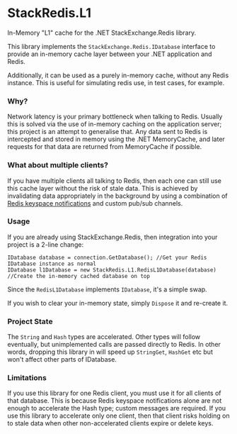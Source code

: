 # StackRedis.L1
In-Memory "L1" cache for the .NET StackExchange.Redis library.

This library implements the `StackExchange.Redis.IDatabase` interface to provide an in-memory cache layer between your .NET application and Redis.

Additionally, it can be used as a purely in-memory cache, without any Redis instance. This is useful for simulating redis use, in test cases, for example.

### Why?

Network latency is your primary bottleneck when talking to Redis. Usually this is solved via the use of in-memory caching on the application server; this project is an attempt to generalise that. Any data sent to Redis is intercepted and stored in memory using the .NET MemoryCache, and later requests for that data are returned from MemoryCache if possible.

### What about multiple clients?

If you have multiple clients all talking to Redis, then each one can still use this cache layer without the risk of stale data. This is achieved by invalidating data appropriately in the background by using a combination of [Redis keyspace notifications](http://redis.io/topics/notifications) and custom pub/sub channels.

### Usage

If you are already using StackExchange.Redis, then integration into your project is a 2-line change:

    IDatabase database = connection.GetDatabase(); //Get your Redis IDatabase instance as normal
    IDatabase l1Database = new StackRedis.L1.RedisL1Database(database) //Create the in-memory cached database on top
  
Since the `RedisL1Database` implements `IDatabase`, it's a simple swap.

If you wish to clear your in-memory state, simply `Dispose` it and re-create it.

### Project State

The `String` and `Hash` types are accelerated. Other types will follow eventually, but unimplemented calls are passed directly to Redis. In other words, dropping this library in will speed up `StringGet`, `HashGet` etc but won't affect other parts of IDatabase.

### Limitations

If you use this library for one Redis client, you must use it for all clients of that database. This is because Redis keyspace notifications alone are not enough to accelerate the Hash type; custom messages are required. If you use this library to accelerate only one client, then that client risks holding on to stale data when other non-accelerated clients expire or delete keys.
